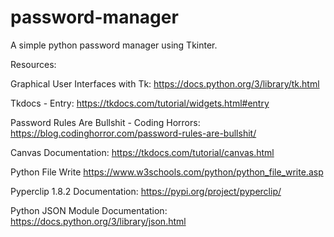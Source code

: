 # password-manager
 A simple python password manager using Tkinter.


Resources: 

Graphical User Interfaces with Tk:
https://docs.python.org/3/library/tk.html

Tkdocs - Entry:
https://tkdocs.com/tutorial/widgets.html#entry

Password Rules Are Bullshit - Coding Horrors:
https://blog.codinghorror.com/password-rules-are-bullshit/

Canvas Documentation:
https://tkdocs.com/tutorial/canvas.html

Python File Write
https://www.w3schools.com/python/python_file_write.asp

Pyperclip 1.8.2 Documentation: 
https://pypi.org/project/pyperclip/

Python JSON Module Documentation: 
https://docs.python.org/3/library/json.html